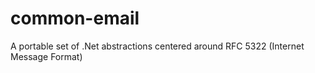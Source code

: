 common-email
============

A portable set of .Net abstractions centered around RFC 5322 (Internet Message Format)